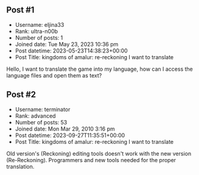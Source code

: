 ## Post #1
- Username: eljina33
- Rank: ultra-n00b
- Number of posts: 1
- Joined date: Tue May 23, 2023 10:36 pm
- Post datetime: 2023-05-23T14:38:23+00:00
- Post Title: kingdoms of amalur: re-reckoning I want to translate

Hello, I want to translate the game into my language, how can I access the language files and open them as text?
## Post #2
- Username: terminator
- Rank: advanced
- Number of posts: 53
- Joined date: Mon Mar 29, 2010 3:16 pm
- Post datetime: 2023-09-27T11:35:51+00:00
- Post Title: kingdoms of amalur: re-reckoning I want to translate

Old version's (Reckoning) editing tools doesn't work with the new version (Re-Reckoning).
Programmers and new tools needed for the proper translation.
